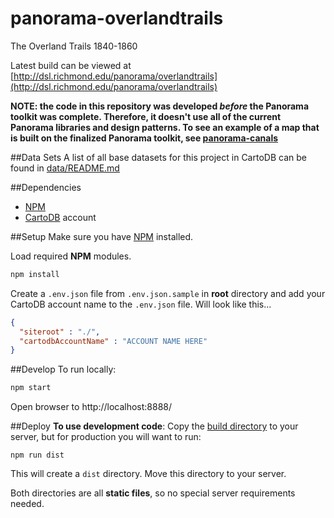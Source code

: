 # panorama-overlandtrails
The Overland Trails 1840-1860

Latest build can be viewed at [http://dsl.richmond.edu/panorama/overlandtrails](http://dsl.richmond.edu/panorama/overlandtrails)

**NOTE: the code in this repository was developed _before_ the Panorama toolkit was complete. Therefore, it doesn't use all of the current Panorama libraries and design patterns. To see an example of a map that is built on the finalized Panorama toolkit, see [panorama-canals](https://github.com/americanpanorama/panorama-canals)**

##Data Sets
A list of all base datasets for this project in CartoDB can be found in [data/README.md](data/README.md)

##Dependencies
* [NPM](https://www.npmjs.com/)
* [CartoDB](https://cartodb.com/) account

##Setup
Make sure you have [NPM](https://www.npmjs.com/) installed.

Load required **NPM** modules.
```bash
npm install
```

Create a `.env.json` file from `.env.json.sample` in **root** directory and add your CartoDB account name to the `.env.json` file. Will look like this...
```json
{
  "siteroot" : "./",
  "cartodbAccountName" : "ACCOUNT NAME HERE"
}
```

##Develop
To run locally:
```bash
npm start
```

Open browser to http://localhost:8888/

##Deploy
**To use development code**: Copy the [build directory](./build) to your server, but for production you will want to run:
```
npm run dist
```

This will create a `dist` directory. Move this directory to your server.

Both directories are all **static files**, so no special server requirements needed.

